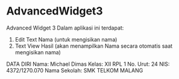 # AdvancedWidget3
Advanced Widget 3
Dalam aplikasi ini terdapat:
1. Edit Text Nama (untuk mengisikan nama)
2. Text View Hasil (akan menampilkan Nama secara otomatis saat mengisikan nama)

DATA DIRI
Nama: Michael Dimas
Kelas: XII RPL 1
No. Urut: 24
NIS: 4372/1270.070
Nama Sekolah: SMK TELKOM MALANG
